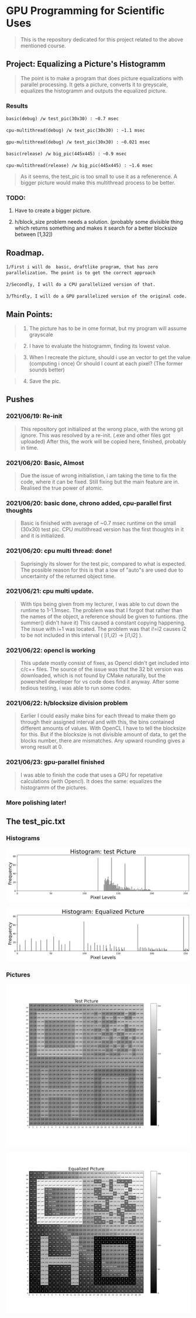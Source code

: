 # GPU Programming for Scientific Uses

> This is the repository dedicated for this project related to the above mentioned course.

## Project: Equalizing a Picture's Histogramm

> The point is to make a program that does picture equalizations with parallel processing. It gets a picture, converts it to greyscale, equalizes the histogramm and outputs the equalized picture.

### Results
    
    basic(debug) /w test_pic(30x30) : ~0.7 msec

    cpu-multithread(debug) /w test_pic(30x30) : ~1.1 msec

    gpu-multithread(debug) /w test_pic(30x30) : ~0.021 msec

    basic(release) /w big_pic(445x445) : ~0.9 msec

    cpu-multithread(release) /w big_pic(445x445) : ~1.6 msec

> As it seems, the test_pic is too small to use it as a refenerence. A bigger picture would make this multithread process to be better.

### TODO:

1. Have to create a bigger picture.

2. h/block_size problem needs a solution. (probably some divisible thing which returns something and makes it search for a better blocksize between [1,32])

## Roadmap.

    1/First i will do  basic, draftlike program, that has zero parallelization. The point is to get the correct approach

    2/Secondly, I will do a CPU parallelized version of that.

    3/Thirdly, I will do a GPU parallelized version of the original code. 

## Main Points:

> 1. The picture has to be in ome format, but my program will assume grayscale

> 2. I have to evaluate the histogramm, finding its lowest value.

> 3. When I recreate the picture, should i use an vector to get the value (computing i once) Or should I count at each pixel? (The former sounds better)

> 4. Save the pic.

## Pushes

### 2021/06/19: Re-init

> This repository got initialized at the wrong place, with the wrong git ignore. This was resolved by a re-init. (.exe and other files got uploaded) After this, the work will be copied here, finished, probably in time.

### 2021/06/20: Basic, Almost

> Due the issue of wrong initialistion, i am taking  the time to fix the code, where it can be fixed. Still fixing but the main feature are in. Realised the true power of atomic.

### 2021/06/20: basic done, chrono added, cpu-parallel first thoughts

> Basic is finished with average of ~0.7 msec runtime on the small (30x30) test pic. CPU multithread version has the first thoughts in it and it is initialized.

### 2021/06/20: cpu multi thread: done!

> Suprisingly its slower for the test pic, compared to what is expected. The possible reason for this is that a low of "auto"s are used due to uncertainty of the returned object time. 

### 2021/06/21: cpu multi update.

> With tips being given from my lecturer, I was able to cut down the runtime to 1-1.1msec. The problem was that I forgot that rather than the names of the object, a reference should be given to funtions. (the summer() didn't have it) This caused a constant copying happening.
> The issue with i+1 was located. The problem was that i!=i2 causes i2 to be not included in this interval ( [i1,i2) -> [i1,i2] ).

### 2021/06/22: opencl is working

> This update mostly consist of fixes, as Opencl didn't get included into c/c++ files. The source of the issue was that the 32 bit version was downloaded, which is not found by CMake naturally, but the powershell developer for vs code does find it anyway. After some tedious testing, i was able to run some codes.

### 2021/06/22: h/blocksize division problem

> Earlier I could easily make bins for each thread to make them go through their assigned interval and with this, the bins contained different amounts of values. With OpenCL I have to tell the blocksize for this. But if the blocksize is not divisible amount of data, to get the blocks number, there are mismatches. Any upward rounding gives a wrong result at 0.

### 2021/06/23: gpu-parallel finished

> I was able to finish the code that uses a GPU for repetative calculations (with Opencl). It does the same: equalizes the histogramm of the pictures.

### More polishing later!

## The test_pic.txt

### Histograms

![Test Picture Histogram](https://github.com/AdamGTaylor/GPU-2020-2021-2/blob/master/_notebooks/pics_preview/test_pic_hist.jpeg)

![Equaized Picture Histogram](https://github.com/AdamGTaylor/GPU-2020-2021-2/blob/master/_notebooks/pics_preview/eq_pic_hist.jpeg)

### Pictures

![Test pic](https://github.com/AdamGTaylor/GPU-2020-2021-2/blob/master/_notebooks/pics_preview/test_pic.jpeg)

![Equalized pic](https://github.com/AdamGTaylor/GPU-2020-2021-2/blob/master/_notebooks/pics_preview/eq_pic.jpeg)